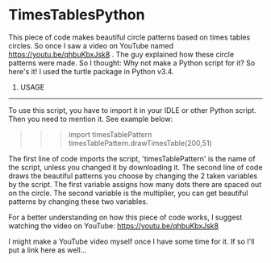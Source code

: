 # TimesTablesPython
This piece of code makes beautiful circle patterns based on times tables circles.
So once I saw a video on YouTube named https://youtu.be/qhbuKbxJsk8 . The guy explained how these circle patterns were made. So I thought: Why not make a Python script for it? So here's it!
I used the turtle package in Python v3.4.

1. USAGE
------------------------------------
To use this script, you have to import it in your IDLE or other Python script. Then you need to mention it. See example below:

>>> import timesTablePattern                               
>>> timesTablePattern.drawTimesTable(200,51)

The first line of code imports the script, 'timesTablePattern' is the name of the script, unless you changed it by downloading it.
The second line of code draws the beautiful patterns you choose by changing the 2 taken variables by the script. The first variable assigns how many dots there are spaced out on the circle. The second variable is the multiplier, you can get beautiful patterns by changing these two variables.

For a better understanding on how this piece of code works, I suggest watching the video on YouTube: https://youtu.be/qhbuKbxJsk8

I might make a YouTube video myself once I have some time for it. If so I'll put a link here as well...
